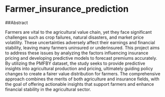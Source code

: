 # Farmer_insurance_prediction
##Abstract

Farmers are vital to the agricultural value chain, yet they face significant challenges such as crop failures, natural disasters, and market price volatility. These uncertainties adversely affect their earnings and financial stability, leaving many farmers uninsured or underinsured. This project aims to address these issues by analyzing the factors influencing insurance pricing and developing predictive models to forecast premiums accurately. By utilizing the PMFBY dataset, the study seeks to provide predictive insights into agricultural production and pricing, ultimately guiding policy changes to create a fairer value distribution for farmers. The comprehensive approach combines the merits of both agriculture and insurance fields, with the goal of offering actionable insights that support farmers and enhance financial stability in the agricultural sector.
